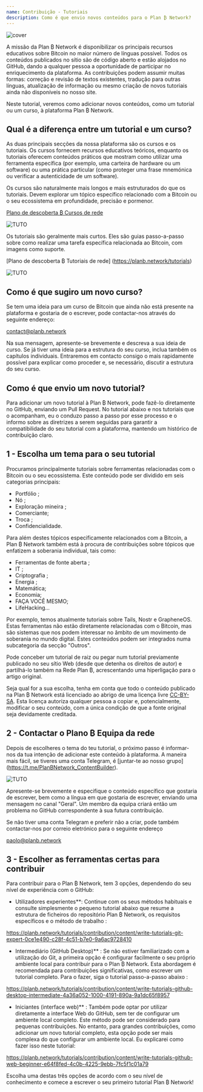 ```yaml
---
name: Contribuição - Tutoriais
description: Como é que envio novos conteúdos para o Plan ₿ Network?
---
```

![cover](assets/cover.webp)

A missão da Plan ₿ Network é disponibilizar os principais recursos educativos sobre Bitcoin no maior número de línguas possível. Todos os conteúdos publicados no sítio são de código aberto e estão alojados no GitHub, dando a qualquer pessoa a oportunidade de participar no enriquecimento da plataforma. As contribuições podem assumir muitas formas: correção e revisão de textos existentes, tradução para outras línguas, atualização de informação ou mesmo criação de novos tutoriais ainda não disponíveis no nosso site.

Neste tutorial, veremos como adicionar novos conteúdos, como um tutorial ou um curso, à plataforma Plan ₿ Network.

## Qual é a diferença entre um tutorial e um curso?

As duas principais secções da nossa plataforma são os cursos e os tutoriais. Os cursos fornecem recursos educativos teóricos, enquanto os tutoriais oferecem conteúdos práticos que mostram como utilizar uma ferramenta específica (por exemplo, uma carteira de hardware ou um software) ou uma prática particular (como proteger uma frase mnemónica ou verificar a autenticidade de um software).

Os cursos são naturalmente mais longos e mais estruturados do que os tutoriais. Devem explorar um tópico específico relacionado com a Bitcoin ou o seu ecossistema em profundidade, precisão e pormenor.

[Plano de descoberta ₿ Cursos de rede](https://planb.network/courses)

![TUTO](assets/fr/37.webp)

Os tutoriais são geralmente mais curtos. Eles são guias passo-a-passo sobre como realizar uma tarefa específica relacionada ao Bitcoin, com imagens como suporte.

[Plano de descoberta ₿ Tutoriais de rede] (https://planb.network/tutorials)

![TUTO](assets/fr/38.webp)

## Como é que sugiro um novo curso?

Se tem uma ideia para um curso de Bitcoin que ainda não está presente na plataforma e gostaria de o escrever, pode contactar-nos através do seguinte endereço:

contact@planb.network

Na sua mensagem, apresente-se brevemente e descreva a sua ideia de curso. Se já tiver uma ideia para a estrutura do seu curso, inclua também os capítulos individuais. Entraremos em contacto consigo o mais rapidamente possível para explicar como proceder e, se necessário, discutir a estrutura do seu curso.

## Como é que envio um novo tutorial?

Para adicionar um novo tutorial à Plan ₿ Network, pode fazê-lo diretamente no GitHub, enviando um Pull Request. No tutorial abaixo e nos tutoriais que o acompanham, eu o conduzo passo a passo por esse processo e o informo sobre as diretrizes a serem seguidas para garantir a compatibilidade do seu tutorial com a plataforma, mantendo um histórico de contribuição claro.

## 1 - Escolha um tema para o seu tutorial

Procuramos principalmente tutoriais sobre ferramentas relacionadas com o Bitcoin ou o seu ecossistema. Este conteúdo pode ser dividido em seis categorias principais:


- Portfólio ;
- Nó ;
- Exploração mineira ;
- Comerciante;
- Troca ;
- Confidencialidade.

Para além destes tópicos especificamente relacionados com a Bitcoin, a Plan ₿ Network também está à procura de contribuições sobre tópicos que enfatizem a soberania individual, tais como:


- Ferramentas de fonte aberta ;
- IT ;
- Criptografia ;
- Energia ;
- Matemática;
- Economia;
- FAÇA VOCÊ MESMO;
- LifeHacking...

Por exemplo, temos atualmente tutoriais sobre Tails, Nostr e GrapheneOS. Estas ferramentas não estão diretamente relacionadas com o Bitcoin, mas são sistemas que nos podem interessar no âmbito de um movimento de soberania no mundo digital. Estes conteúdos podem ser integrados numa subcategoria da secção "Outros".

Pode conceber um tutorial de raiz ou pegar num tutorial previamente publicado no seu sítio Web (desde que detenha os direitos de autor) e partilhá-lo também na Rede Plan ₿, acrescentando uma hiperligação para o artigo original.

Seja qual for a sua escolha, tenha em conta que todo o conteúdo publicado na Plan ₿ Network está licenciado ao abrigo de uma licença livre [CC-BY-SA](https://creativecommons.org/licenses/by-sa/4.0/). Esta licença autoriza qualquer pessoa a copiar e, potencialmente, modificar o seu conteúdo, com a única condição de que a fonte original seja devidamente creditada.

## 2 - Contactar o Plano ₿ Equipa da rede

Depois de escolheres o tema do teu tutorial, o próximo passo é informar-nos da tua intenção de adicionar este conteúdo à plataforma. A maneira mais fácil, se tiveres uma conta Telegram, é [juntar-te ao nosso grupo] (https://t.me/PlanBNetwork_ContentBuilder).

![TUTO](assets/fr/39.webp)

Apresente-se brevemente e especifique o conteúdo específico que gostaria de escrever, bem como a língua em que gostaria de escrever, enviando uma mensagem no canal "Geral". Um membro da equipa criará então um problema no GitHub correspondente à sua futura contribuição.

Se não tiver uma conta Telegram e preferir não a criar, pode também contactar-nos por correio eletrónico para o seguinte endereço

paolo@planb.network

## 3 - Escolher as ferramentas certas para contribuir

Para contribuir para o Plan ₿ Network, tem 3 opções, dependendo do seu nível de experiência com o GitHub:


- Utilizadores experientes**: Continue com os seus métodos habituais e consulte simplesmente o pequeno tutorial abaixo que resume a estrutura de ficheiros do repositório Plan ₿ Network, os requisitos específicos e o método de trabalho :

https://planb.network/tutorials/contribution/content/write-tutorials-git-expert-0ce1e490-c28f-4c51-b7e0-9a6ac9728410

- Intermediário (GitHub Desktop)** : Se não estiver familiarizado com a utilização do Git, a primeira opção é configurar facilmente o seu próprio ambiente local para contribuir para o Plan ₿ Network. Esta abordagem é recomendada para contribuições significativas, como escrever um tutorial completo. Para o fazer, siga o tutorial passo-a-passo abaixo :

https://planb.network/tutorials/contribution/content/write-tutorials-github-desktop-intermediate-4a36a052-1000-4191-890a-9a1dc65f8957

- Iniciantes (interface web)** : Também pode optar por utilizar diretamente a interface Web do GitHub, sem ter de configurar um ambiente local completo. Este método pode ser considerado para pequenas contribuições. No entanto, para grandes contribuições, como adicionar um novo tutorial completo, esta opção pode ser mais complexa do que configurar um ambiente local. Eu explicarei como fazer isso neste tutorial:

https://planb.network/tutorials/contribution/content/write-tutorials-github-web-beginner-e64f8fed-4c0b-4225-9ebb-7fc5f1c01a79

Escolha uma destas três opções de acordo com o seu nível de conhecimento e comece a escrever o seu primeiro tutorial Plan ₿ Network!